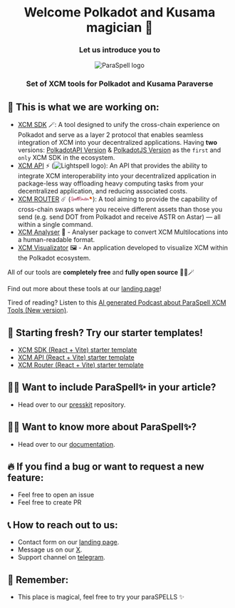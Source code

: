 <h1 align="center">
Welcome Polkadot and Kusama magician 👋
</h1>

<h3 align="center">
Let us introduce you to 
</h3>

<p align="center">
<img width="400" alt="ParaSpell logo" src="https://user-images.githubusercontent.com/55763425/251588903-bcf72b05-bdf7-46d8-b804-16b0e3236792.png">
</p>

<h3 align="center">
Set of XCM tools for Polkadot and Kusama Paraverse
</h3>

## 🧰 This is what we are working on:
- [XCM SDK](https://github.com/paraspell/xcm-tools/tree/main/packages/sdk) 🪄: A tool designed to unify the cross-chain experience on Polkadot and serve as a layer 2 protocol that enables seamless integration of XCM into your decentralized applications. Having **two** versions: [PolkadotAPI Version](https://github.com/paraspell/xcm-tools/tree/main/packages/sdk) & [PolkadotJS Version](https://github.com/paraspell/xcm-tools/tree/main/packages/sdk-pjs) as the `first` and `only` XCM SDK in the ecosystem.
- [XCM API](https://github.com/paraspell/xcm-tools/tree/main/apps/xcm-api) ⚡️ (<img width="50" alt="Lightspell logo" src="https://user-images.githubusercontent.com/55763425/251588168-4855abc3-445a-4207-9a65-e891975be62c.png">): An API that provides the ability to integrate XCM interoperability into your decentralized application in package-less way offloading heavy computing tasks from your decentralized application, and reducing associated costs.
- [XCM ROUTER](https://github.com/paraspell/xcm-tools/tree/main/packages/xcm-router) ☄️ (<img width="50" alt="Spellrouter logo" src="https://raw.githubusercontent.com/paraspell/presskit/refs/heads/main/logos_spellrouter/Full%20name.png">): A tool aiming to provide the capability of cross-chain swaps where you receive different assets than those you send (e.g. send DOT from Polkadot and receive ASTR on Astar) — all within a single command.
- [XCM Analyser](https://github.com/paraspell/xcm-tools/tree/main/packages/xcm-analyser) 🔎 - Analyser package to convert XCM Multilocations into a human-readable format.
- [XCM Visualizator](https://github.com/paraspell/xcm-tools/tree/main/apps/visualizator-fe) 🖼️ - An application developed to visualize XCM within the Polkadot ecosystem.

All of our tools are **completely free** and **fully open source** 🧙‍♂️🪄

Find out more about these tools at our [landing page](https://paraspell.xyz)!

Tired of reading? Listen to this [AI generated Podcast about ParaSpell XCM Tools (New version)](https://notebooklm.google.com/notebook/ff1837d7-2ab2-4e0f-9420-49c8a4cbec97/audio).

## 🛫 Starting fresh? Try our starter templates!
- [XCM SDK (React + Vite) starter template](https://github.com/paraspell/xcm-sdk-template)
- [XCM API (React + Vite) starter template](https://github.com/paraspell/xcm-api-template)
- [XCM Router (React + Vite) starter template](https://github.com/paraspell/xcm-router-template)

## 👨‍🔬 Want to include ParaSpell✨ in your article?
- Head over to our [presskit](https://github.com/paraspell/presskit) repository.

## 👨‍🏫 Want to know more about ParaSpell✨?
- Head over to our [documentation](https://paraspell.github.io/docs/).

## 🔥 If you find a bug or want to request a new feature:
- Feel free to open an issue
- Feel free to create PR

## 📞 How to reach out to us:
- Contact form on our [landing page](https://paraspell.xyz/#contact-us).
- Message us on our [X](https://x.com/paraspell).
- Support channel on [telegram](https://t.me/paraspell).

## 🧙 Remember:
- This place is magical, feel free to try your paraSPELLS ✨<be>

